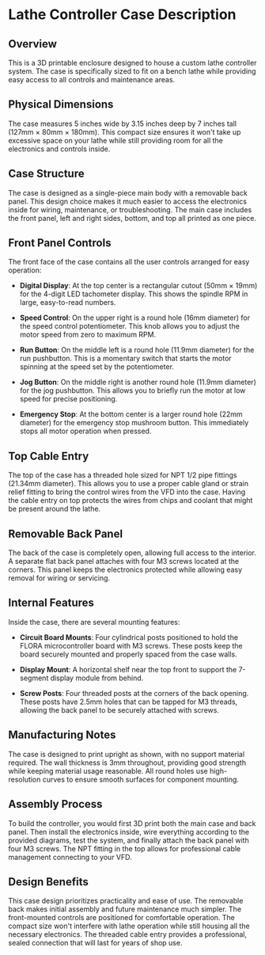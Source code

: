 # Lathe Controller Case Description

## Overview
This is a 3D printable enclosure designed to house a custom lathe controller system. The case is specifically sized to fit on a bench lathe while providing easy access to all controls and maintenance areas.

## Physical Dimensions
The case measures 5 inches wide by 3.15 inches deep by 7 inches tall (127mm × 80mm × 180mm). This compact size ensures it won't take up excessive space on your lathe while still providing room for all the electronics and controls inside.

## Case Structure
The case is designed as a single-piece main body with a removable back panel. This design choice makes it much easier to access the electronics inside for wiring, maintenance, or troubleshooting. The main case includes the front panel, left and right sides, bottom, and top all printed as one piece.

## Front Panel Controls
The front face of the case contains all the user controls arranged for easy operation:

- **Digital Display**: At the top center is a rectangular cutout (50mm × 19mm) for the 4-digit LED tachometer display. This shows the spindle RPM in large, easy-to-read numbers.

- **Speed Control**: On the upper right is a round hole (16mm diameter) for the speed control potentiometer. This knob allows you to adjust the motor speed from zero to maximum RPM.

- **Run Button**: On the middle left is a round hole (11.9mm diameter) for the run pushbutton. This is a momentary switch that starts the motor spinning at the speed set by the potentiometer.

- **Jog Button**: On the middle right is another round hole (11.9mm diameter) for the jog pushbutton. This allows you to briefly run the motor at low speed for precise positioning.

- **Emergency Stop**: At the bottom center is a larger round hole (22mm diameter) for the emergency stop mushroom button. This immediately stops all motor operation when pressed.

## Top Cable Entry
The top of the case has a threaded hole sized for NPT 1/2 pipe fittings (21.34mm diameter). This allows you to use a proper cable gland or strain relief fitting to bring the control wires from the VFD into the case. Having the cable entry on top protects the wires from chips and coolant that might be present around the lathe.

## Removable Back Panel
The back of the case is completely open, allowing full access to the interior. A separate flat back panel attaches with four M3 screws located at the corners. This panel keeps the electronics protected while allowing easy removal for wiring or servicing.

## Internal Features
Inside the case, there are several mounting features:

- **Circuit Board Mounts**: Four cylindrical posts positioned to hold the FLORA microcontroller board with M3 screws. These posts keep the board securely mounted and properly spaced from the case walls.

- **Display Mount**: A horizontal shelf near the top front to support the 7-segment display module from behind.

- **Screw Posts**: Four threaded posts at the corners of the back opening. These posts have 2.5mm holes that can be tapped for M3 threads, allowing the back panel to be securely attached with screws.

## Manufacturing Notes
The case is designed to print upright as shown, with no support material required. The wall thickness is 3mm throughout, providing good strength while keeping material usage reasonable. All round holes use high-resolution curves to ensure smooth surfaces for component mounting.

## Assembly Process
To build the controller, you would first 3D print both the main case and back panel. Then install the electronics inside, wire everything according to the provided diagrams, test the system, and finally attach the back panel with four M3 screws. The NPT fitting in the top allows for professional cable management connecting to your VFD.

## Design Benefits
This case design prioritizes practicality and ease of use. The removable back makes initial assembly and future maintenance much simpler. The front-mounted controls are positioned for comfortable operation. The compact size won't interfere with lathe operation while still housing all the necessary electronics. The threaded cable entry provides a professional, sealed connection that will last for years of shop use.